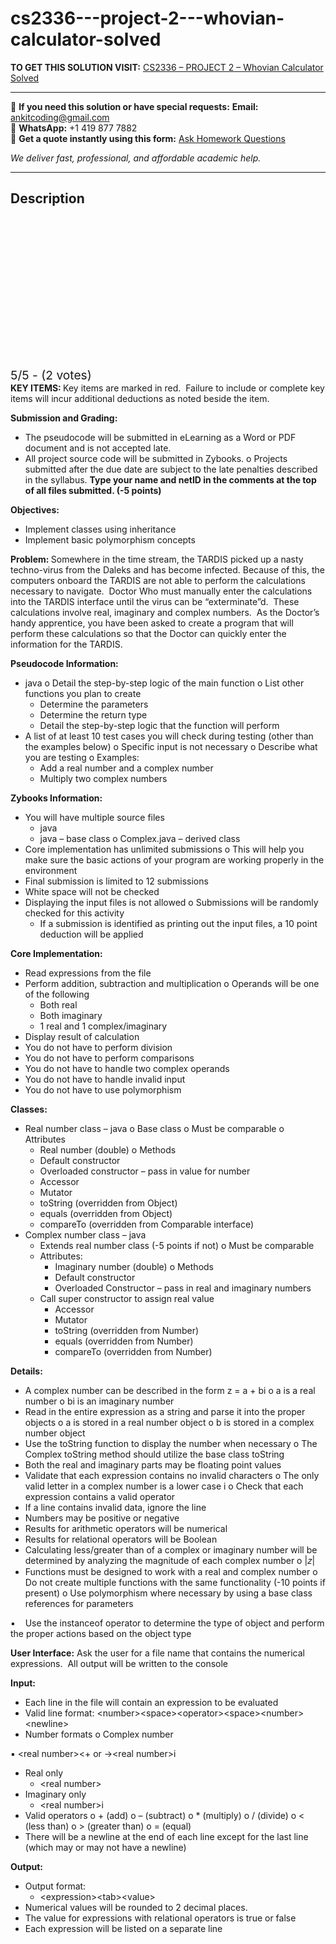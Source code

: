 # cs2336---project-2---whovian-calculator-solved
**TO GET THIS SOLUTION VISIT:** [CS2336 – PROJECT 2 – Whovian Calculator Solved](https://www.ankitcodinghub.com/product/cs2336-project-2-whovian-calculator-solved/)


---

📩 **If you need this solution or have special requests:** **Email:** ankitcoding@gmail.com  
📱 **WhatsApp:** +1 419 877 7882  
📄 **Get a quote instantly using this form:** [Ask Homework Questions](https://www.ankitcodinghub.com/services/ask-homework-questions/)

*We deliver fast, professional, and affordable academic help.*

---

<h2>Description</h2>



<div class="kk-star-ratings kksr-auto kksr-align-center kksr-valign-top" data-payload="{&quot;align&quot;:&quot;center&quot;,&quot;id&quot;:&quot;102174&quot;,&quot;slug&quot;:&quot;default&quot;,&quot;valign&quot;:&quot;top&quot;,&quot;ignore&quot;:&quot;&quot;,&quot;reference&quot;:&quot;auto&quot;,&quot;class&quot;:&quot;&quot;,&quot;count&quot;:&quot;2&quot;,&quot;legendonly&quot;:&quot;&quot;,&quot;readonly&quot;:&quot;&quot;,&quot;score&quot;:&quot;5&quot;,&quot;starsonly&quot;:&quot;&quot;,&quot;best&quot;:&quot;5&quot;,&quot;gap&quot;:&quot;4&quot;,&quot;greet&quot;:&quot;Rate this product&quot;,&quot;legend&quot;:&quot;5\/5 - (2 votes)&quot;,&quot;size&quot;:&quot;24&quot;,&quot;title&quot;:&quot;CS2336 – PROJECT 2 – Whovian Calculator Solved&quot;,&quot;width&quot;:&quot;138&quot;,&quot;_legend&quot;:&quot;{score}\/{best} - ({count} {votes})&quot;,&quot;font_factor&quot;:&quot;1.25&quot;}">

<div class="kksr-stars">

<div class="kksr-stars-inactive">
            <div class="kksr-star" data-star="1" style="padding-right: 4px">


<div class="kksr-icon" style="width: 24px; height: 24px;"></div>
        </div>
            <div class="kksr-star" data-star="2" style="padding-right: 4px">


<div class="kksr-icon" style="width: 24px; height: 24px;"></div>
        </div>
            <div class="kksr-star" data-star="3" style="padding-right: 4px">


<div class="kksr-icon" style="width: 24px; height: 24px;"></div>
        </div>
            <div class="kksr-star" data-star="4" style="padding-right: 4px">


<div class="kksr-icon" style="width: 24px; height: 24px;"></div>
        </div>
            <div class="kksr-star" data-star="5" style="padding-right: 4px">


<div class="kksr-icon" style="width: 24px; height: 24px;"></div>
        </div>
    </div>

<div class="kksr-stars-active" style="width: 138px;">
            <div class="kksr-star" style="padding-right: 4px">


<div class="kksr-icon" style="width: 24px; height: 24px;"></div>
        </div>
            <div class="kksr-star" style="padding-right: 4px">


<div class="kksr-icon" style="width: 24px; height: 24px;"></div>
        </div>
            <div class="kksr-star" style="padding-right: 4px">


<div class="kksr-icon" style="width: 24px; height: 24px;"></div>
        </div>
            <div class="kksr-star" style="padding-right: 4px">


<div class="kksr-icon" style="width: 24px; height: 24px;"></div>
        </div>
            <div class="kksr-star" style="padding-right: 4px">


<div class="kksr-icon" style="width: 24px; height: 24px;"></div>
        </div>
    </div>
</div>


<div class="kksr-legend" style="font-size: 19.2px;">
            5/5 - (2 votes)    </div>
    </div>
<strong>KEY ITEMS: </strong>Key items are marked in red.&nbsp; Failure to include or complete key items will incur additional deductions as noted beside the item.

<strong>Submission and Grading:</strong>

<ul>
<li>The pseudocode will be submitted in eLearning as a Word or PDF document and is not accepted late.</li>
<li>All project source code will be submitted in Zybooks. o Projects submitted after the due date are subject to the late penalties described in the syllabus. <strong>Type your name and netID in the comments at the top of all files submitted. (-5 points) </strong></li>
</ul>
<strong>Objectives:</strong>

<ul>
<li>Implement classes using inheritance</li>
<li>Implement basic polymorphism concepts</li>
</ul>
<strong>Problem: </strong>Somewhere in the time stream, the TARDIS picked up a nasty techno-virus from the Daleks and has become infected. Because of this, the computers onboard the TARDIS are not able to perform the calculations necessary to navigate.&nbsp; Doctor Who must manually enter the calculations into the TARDIS interface until the virus can be “exterminate”d.&nbsp; These calculations involve real, imaginary and complex numbers.&nbsp; As the Doctor’s handy apprentice, you have been asked to create a program that will perform these calculations so that the Doctor can quickly enter the information for the TARDIS.

<strong>Pseudocode Information: </strong>

<ul>
<li>java o Detail the step-by-step logic of the main function o List other functions you plan to create
<ul>
<li>Determine the parameters</li>
<li>Determine the return type</li>
<li>Detail the step-by-step logic that the function will perform</li>
</ul>
</li>
<li>A list of at least 10 test cases you will check during testing (other than the examples below) o Specific input is not necessary o Describe what you are testing o Examples:
<ul>
<li>Add a real number and a complex number</li>
<li>Multiply two complex numbers</li>
</ul>
</li>
</ul>
<strong>Zybooks Information: </strong>

<ul>
<li>You will have multiple source files
<ul>
<li>java</li>
<li>java – base class o Complex.java – derived class</li>
</ul>
</li>
<li>Core implementation has unlimited submissions o This will help you make sure the basic actions of your program are working properly in the environment</li>
<li>Final submission is limited to 12 submissions</li>
<li>White space will not be checked</li>
<li>Displaying the input files is not allowed o Submissions will be randomly checked for this activity
<ul>
<li>If a submission is identified as printing out the input files, a 10 point deduction will be applied</li>
</ul>
</li>
</ul>
<strong>Core Implementation: </strong>

<ul>
<li>Read expressions from the file</li>
<li>Perform addition, subtraction and multiplication o Operands will be one of the following
<ul>
<li>Both real</li>
<li>Both imaginary</li>
<li>1 real and 1 complex/imaginary</li>
</ul>
</li>
<li>Display result of calculation</li>
<li>You do not have to perform division</li>
<li>You do not have to perform comparisons</li>
<li>You do not have to handle two complex operands</li>
<li>You do not have to handle invalid input</li>
<li>You do not have to use polymorphism</li>
</ul>
<strong>Classes: </strong>

<ul>
<li>Real number class – java o Base class o Must be comparable o Attributes
<ul>
<li>Real number (double) o Methods</li>
<li>Default constructor</li>
<li>Overloaded constructor – pass in value for number</li>
<li>Accessor</li>
<li>Mutator</li>
<li>toString (overridden from Object)</li>
<li>equals (overridden from Object)</li>
<li>compareTo (overridden from Comparable interface)</li>
</ul>
</li>
<li>Complex number class – java
<ul>
<li>Extends real number class (-5 points if not) o Must be comparable</li>
<li>Attributes:
<ul>
<li>Imaginary number (double) o Methods</li>
<li>Default constructor</li>
<li>Overloaded Constructor – pass in real and imaginary numbers</li>
</ul>
</li>
<li>Call super constructor to assign real value
<ul>
<li>Accessor</li>
<li>Mutator</li>
<li>toString (overridden from Number)</li>
<li>equals (overridden from Number)</li>
<li>compareTo (overridden from Number)</li>
</ul>
</li>
</ul>
</li>
</ul>
<strong>Details: </strong>

<ul>
<li>A complex number can be described in the form z = a + bi o a is a real number o bi is an imaginary number</li>
<li>Read in the entire expression as a string and parse it into the proper objects o a is stored in a real number object o b is stored in a complex number object</li>
<li>Use the toString function to display the number when necessary o The Complex toString method should utilize the base class toString</li>
<li>Both the real and imaginary parts may be floating point values</li>
<li>Validate that each expression contains no invalid characters o The only valid letter in a complex number is a lower case i o Check that each expression contains a valid operator</li>
<li>If a line contains invalid data, ignore the line</li>
<li>Numbers may be positive or negative</li>
<li>Results for arithmetic operators will be numerical</li>
<li>Results for relational operators will be Boolean</li>
<li>Calculating less/greater than of a complex or imaginary number will be determined by analyzing the magnitude of each complex number o |𝑧|</li>
<li>Functions must be designed to work with a real and complex number o Do not create multiple functions with the same functionality (-10 points if present) o Use polymorphism where necessary by using a base class references for parameters</li>
</ul>
▪ &nbsp;&nbsp; Use the instanceof operator to determine the type of object and perform the proper actions based on the object type

<strong>User Interface:</strong> Ask the user for a file name that contains the numerical expressions.&nbsp; All output will be written to the console

<strong>Input:&nbsp; </strong>

<ul>
<li>Each line in the file will contain an expression to be evaluated</li>
<li>Valid line format: &lt;number&gt;&lt;space&gt;&lt;operator&gt;&lt;space&gt;&lt;number&gt;&lt;newline&gt;</li>
<li>Number formats o Complex number</li>
</ul>
▪ &lt;real number&gt;&lt;+ or -&gt;&lt;real number&gt;i

<ul>
<li>Real only
<ul>
<li>&lt;real number&gt;</li>
</ul>
</li>
<li>Imaginary only
<ul>
<li>&lt;real number&gt;i</li>
</ul>
</li>
<li>Valid operators o + (add) o – (subtract) o * (multiply) o / (divide) o &lt; (less than) o &gt; (greater than) o = (equal)</li>
<li>There will be a newline at the end of each line except for the last line (which may or may not have a newline)</li>
</ul>
<strong>Output: </strong>

<ul>
<li>Output format:
<ul>
<li>&lt;expression&gt;&lt;tab&gt;&lt;value&gt;</li>
</ul>
</li>
<li>Numerical values will be rounded to 2 decimal places.</li>
<li>The value for expressions with relational operators is true or false</li>
<li>Each expression will be listed on a separate line</li>
</ul>
